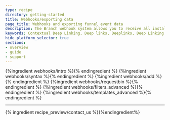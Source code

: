 ```yaml
---
type: recipe
directory: getting-started
title: Webhooks/exporting data
page_title: Webhooks and exporting funnel event data
description: The Branch webhook system allows you to receive all install and down funnel event data, for install attribution or conversion funnels in your own database.
keywords: Contextual Deep Linking, Deep links, Deeplinks, Deep Linking, Deeplinking, Deferred Deep Linking, Deferred Deeplinking, Google App Indexing, Google App Invites, Apple Universal Links, Apple Spotlight Search, Facebook App Links, AppLinks, Deepviews, Deep views, Webhooks, data export, funnel, RequestBin, Filters, Tempting
hide_platform_selector: true
sections:
- overview
- guide
- support
---
```


{%ingredient webhooks/intro %}{% endingredient %}
{%ingredient webhooks/syntax %}{% endingredient %}
{%ingredient webhooks/add %}{% endingredient %}
{%ingredient webhooks/requestbin %}{% endingredient %}
{%ingredient webhooks/filters_advanced %}{% endingredient %}
{%ingredient webhooks/templates_advanced %}{% endingredient %}

-----

{% ingredient recipe_preview/contact_us %}{%endingredient%}